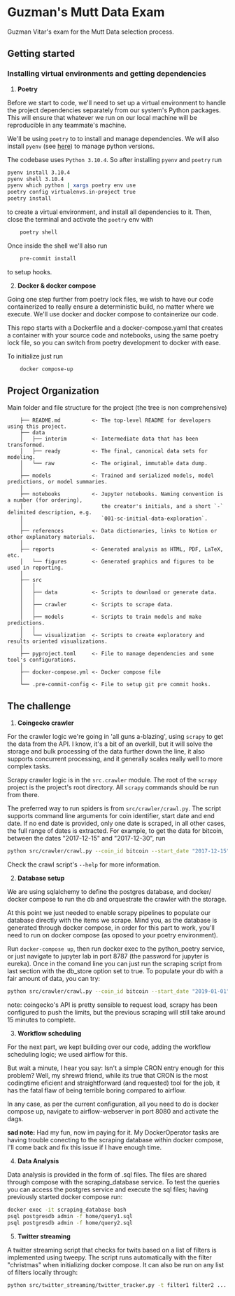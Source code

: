 # Guzman's Mutt Data Exam

Guzman Vitar's exam for the Mutt Data selection process.

## Getting started

### Installing virtual environments and getting dependencies

1. **Poetry**

Before we start to code, we'll need to set up a virtual environment to handle the project dependencies separately
from our system's Python packages. This will ensure that whatever we run on our local machine will be
reproducible in any teammate's machine.

We'll be using `poetry` to to install and manage dependencies. We will also install `pyenv` (see [here](https://github.com/pyenv/pyenv-installer)) to manage python versions.

The codebase uses `Python 3.10.4`. So after installing `pyenv` and `poetry` run
```bash
pyenv install 3.10.4
pyenv shell 3.10.4
pyenv which python | xargs poetry env use
poetry config virtualenvs.in-project true
poetry install
```
to create a virtual environment, and install all dependencies to it. Then, close the terminal and activate the `poetry` env with
```bash
    poetry shell
```
Once inside the shell we'll also run
```bash
    pre-commit install
```
to setup hooks.

2. **Docker & docker compose**

Going one step further from poetry lock files, we wish to have our code containerized to really ensure a deterministic
build, no matter where we execute. We'll use docker and docker compose to containerize our code.

This repo starts with a Dockerfile and a docker-compose.yaml that creates a container with your source code and notebooks,
using the same poetry lock file, so you can switch from poetry development to docker with ease.

To initialize just run
```bash
    docker compose-up
```

## Project Organization

Main folder and file structure for the project (the tree is non comprehensive)
```
    ├── README.md          <- The top-level README for developers using this project.
    ├── data
    │   ├── interim        <- Intermediate data that has been transformed.
    │   ├── ready          <- The final, canonical data sets for modeling.
    │   └── raw            <- The original, immutable data dump.
    │
    ├── models             <- Trained and serialized models, model predictions, or model summaries.
    │
    ├── notebooks          <- Jupyter notebooks. Naming convention is a number (for ordering),
    │                         the creator's initials, and a short `-` delimited description, e.g.
    │                         `001-sc-initial-data-exploration`.
    │
    ├── references         <- Data dictionaries, links to Notion or other explanatory materials.
    │
    ├── reports            <- Generated analysis as HTML, PDF, LaTeX, etc.
    │   └── figures        <- Generated graphics and figures to be used in reporting.
    │
    ├── src
    │   │
    │   ├── data           <- Scripts to download or generate data.
    │   │
    │   ├── crawler        <- Scripts to scrape data.
    │   │
    │   ├── models         <- Scripts to train models and make predictions.
    │   │
    │   └── visualization  <- Scripts to create exploratory and results oriented visualizations.
    │
    ├── pyproject.toml     <- File to manage dependencies and some tool's configurations.
    │
    ├── docker-compose.yml <- Docker compose file
    │
    └── .pre-commit-config <- File to setup git pre commit hooks.

```
## The challenge

1. **Coingecko crawler**

For the crawler logic we're going in 'all guns a-blazing', using `scrapy` to get the data from the API.
I know, it's a bit of an overkill, but it will solve the storage and bulk processing of the data further down the
line, it also supports concurrent processing, and it generally scales really well to more complex tasks.

Scrapy crawler logic is in the `src.crawler` module. The root of the `scrapy` project is the project's root directory.
All `scrapy` commands should be run from there.

The preferred way to run spiders is from `src/crawler/crawl.py`. The script supports command line arguments for
coin identifier, start date and end date. If no end date is provided, only one date is scraped, in all other cases, the full range
of dates is extracted. For example, to get the data for bitcoin, between the dates "2017-12-15" and "2017-12-30", run
```bash
python src/crawler/crawl.py --coin_id bitcoin --start_date "2017-12-15" --end_date "2017-12-30"
```
Check the crawl script's `--help` for more information.

2. **Database setup**

We are using sqlalchemy to define the postgres database, and docker/ docker compose to run the db and orquestrate the crawler with the storage.

At this point we just needed to enable scrapy pipelines to populate our database directly with the items we scrape. Mind you, as
the database is generated through docker compose, in order for this part to work, you'll need to run on docker compose (as
oposed to your poetry environment).

Run `docker-compose up`, then run docker exec to the python_poetry service, or just navigate to jupyter lab in port 8787 (the password
for jupyter is eureka). Once in the comand line you can just run the scraping script from last section with the db_store option set to
true. To populate your db with a fair amount of data, you can try:
```bash
python src/crawler/crawl.py --coin_id bitcoin --start_date "2019-01-01" --end_date "2022-12-15" --db_store True
```
note: coingecko's API is pretty sensible to request load, scrapy has been configured to push the limits, but the previous scraping will
still take around 15 minutes to complete.

3. **Workflow scheduling**

For the next part, we kept building over our code, adding the workflow scheduling logic; we used airflow for this.

But wait a minute, I hear you say: Isn't a simple CRON entry enough for this problem? Well, my shrewd friend, while its true that
CRON is the most codingtime eficient and straightforward (and requested) tool for the job, it has the fatal flaw of being terrible boring compared to airflow.

In any case, as per the current configuration, all you need to do is docker compose up, navigate to airflow-webserver in port 8080 and activate the dags.

**sad note:** Had my fun, now im paying for it. My DockerOperator tasks are having trouble conecting to the scraping database within docker compose, I'll come back and fix this issue if I have enough time.

4. **Data Analysis**

Data analysis is provided in the form of .sql files. The files are shared through compose with the scraping_database service. To test the queries you can access
the postgres service and execute the sql files; having previously started docker compose run:
```bash
docker exec -it scraping_database bash
psql postgresdb admin -f home/query1.sql
psql postgresdb admin -f home/query2.sql
```

5. **Twitter streaming**

A twitter streaming script that checks for twits based on a list of filters is implemented using tweepy. The script runs automatically with the
filter "christmas" when initializing docker compose. It can also be run on any list of filters locally through:
```bash
python src/twitter_streaming/twitter_tracker.py -t filter1 filter2 ... filtern
```
